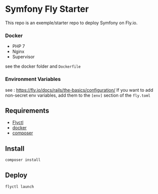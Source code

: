 # Symfony Fly Starter

This repo is an exemple/starter repo to deploy Symfony on Fly.io.
### Docker
- PHP 7
- Nginx
- Supervisor

see the docker folder and `Dockerfile`

### Environment Variables
see : https://fly.io/docs/rails/the-basics/configuration/
If you want to add non-secret env variables, add them to the `[env]` section of the `fly.toml`

## Requirements
- [Flyctl](https://fly.io/docs/hands-on/install-flyctl/)
- [docker](https://docker.com/)
- [composer](https://getcomposer.org/)

## Install

```bash
composer install
```

## Deploy

```bash
flyctl launch
```